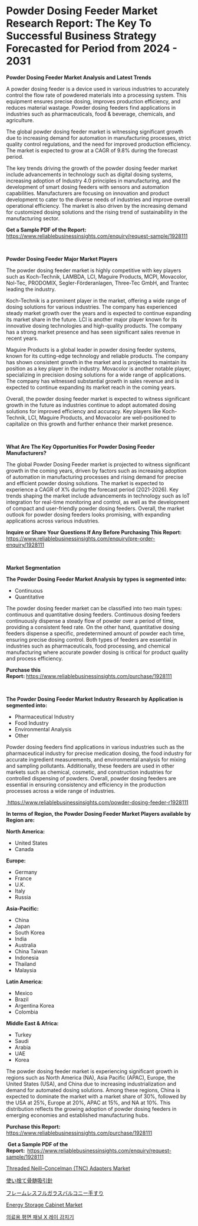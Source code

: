 <p><h1>Powder Dosing Feeder Market Research Report: The Key To Successful Business Strategy Forecasted for Period from 2024 - 2031</h1></p><p><strong>Powder Dosing Feeder Market Analysis and Latest Trends</strong></p>
<p><p>A powder dosing feeder is a device used in various industries to accurately control the flow rate of powdered materials into a processing system. This equipment ensures precise dosing, improves production efficiency, and reduces material wastage. Powder dosing feeders find applications in industries such as pharmaceuticals, food & beverage, chemicals, and agriculture.</p><p>The global powder dosing feeder market is witnessing significant growth due to increasing demand for automation in manufacturing processes, strict quality control regulations, and the need for improved production efficiency. The market is expected to grow at a CAGR of 9.8% during the forecast period.</p><p>The key trends driving the growth of the powder dosing feeder market include advancements in technology such as digital dosing systems, increasing adoption of Industry 4.0 principles in manufacturing, and the development of smart dosing feeders with sensors and automation capabilities. Manufacturers are focusing on innovation and product development to cater to the diverse needs of industries and improve overall operational efficiency. The market is also driven by the increasing demand for customized dosing solutions and the rising trend of sustainability in the manufacturing sector.</p></p>
<p><strong>Get a Sample PDF of the Report:&nbsp;</strong> <a href="https://www.reliablebusinessinsights.com/enquiry/request-sample/1928111">https://www.reliablebusinessinsights.com/enquiry/request-sample/1928111</a></p>
<p>&nbsp;</p>
<p><strong>Powder Dosing Feeder Major Market Players</strong></p>
<p><p>The powder dosing feeder market is highly competitive with key players such as Koch-Technik, LAMBDA, LCI, Maguire Products, MCPI, Movacolor, Nol-Tec, PRODOMIX, Segler-Förderanlagen, Three-Tec GmbH, and Trantec leading the industry. </p><p>Koch-Technik is a prominent player in the market, offering a wide range of dosing solutions for various industries. The company has experienced steady market growth over the years and is expected to continue expanding its market share in the future. LCI is another major player known for its innovative dosing technologies and high-quality products. The company has a strong market presence and has seen significant sales revenue in recent years.</p><p>Maguire Products is a global leader in powder dosing feeder systems, known for its cutting-edge technology and reliable products. The company has shown consistent growth in the market and is projected to maintain its position as a key player in the industry. Movacolor is another notable player, specializing in precision dosing solutions for a wide range of applications. The company has witnessed substantial growth in sales revenue and is expected to continue expanding its market reach in the coming years.</p><p>Overall, the powder dosing feeder market is expected to witness significant growth in the future as industries continue to adopt automated dosing solutions for improved efficiency and accuracy. Key players like Koch-Technik, LCI, Maguire Products, and Movacolor are well-positioned to capitalize on this growth and further enhance their market presence.</p></p>
<p>&nbsp;</p>
<p><strong>What Are The Key Opportunities For Powder Dosing Feeder Manufacturers?</strong></p>
<p><p>The global Powder Dosing Feeder market is projected to witness significant growth in the coming years, driven by factors such as increasing adoption of automation in manufacturing processes and rising demand for precise and efficient powder dosing solutions. The market is expected to experience a CAGR of X% during the forecast period (2021-2026). Key trends shaping the market include advancements in technology such as IoT integration for real-time monitoring and control, as well as the development of compact and user-friendly powder dosing feeders. Overall, the market outlook for powder dosing feeders looks promising, with expanding applications across various industries.</p></p>
<p><strong>Inquire or Share Your Questions If Any Before Purchasing This Report:</strong> <a href="https://www.reliablebusinessinsights.com/enquiry/pre-order-enquiry/1928111">https://www.reliablebusinessinsights.com/enquiry/pre-order-enquiry/1928111</a></p>
<p>&nbsp;</p>
<p><strong>Market Segmentation</strong></p>
<p><strong>The Powder Dosing Feeder Market Analysis by types is segmented into:</strong></p>
<p><ul><li>Continuous</li><li>Quantitative</li></ul></p>
<p><p>The powder dosing feeder market can be classified into two main types: continuous and quantitative dosing feeders. Continuous dosing feeders continuously dispense a steady flow of powder over a period of time, providing a consistent feed rate. On the other hand, quantitative dosing feeders dispense a specific, predetermined amount of powder each time, ensuring precise dosing control. Both types of feeders are essential in industries such as pharmaceuticals, food processing, and chemical manufacturing where accurate powder dosing is critical for product quality and process efficiency.</p></p>
<p><strong>Purchase this Report:&nbsp;</strong><a href="https://www.reliablebusinessinsights.com/purchase/1928111">https://www.reliablebusinessinsights.com/purchase/1928111</a></p>
<p>&nbsp;</p>
<p><strong>The Powder Dosing Feeder Market Industry Research by Application is segmented into:</strong></p>
<p><ul><li>Pharmaceutical Industry</li><li>Food Industry</li><li>Environmental Analysis</li><li>Other</li></ul></p>
<p><p>Powder dosing feeders find applications in various industries such as the pharmaceutical industry for precise medication dosing, the food industry for accurate ingredient measurements, and environmental analysis for mixing and sampling pollutants. Additionally, these feeders are used in other markets such as chemical, cosmetic, and construction industries for controlled dispensing of powders. Overall, powder dosing feeders are essential in ensuring consistency and efficiency in the production processes across a wide range of industries.</p></p>
<p><a href="https://www.reliablebusinessinsights.com/powder-dosing-feeder-r1928111">&nbsp;https://www.reliablebusinessinsights.com/powder-dosing-feeder-r1928111</a></p>
<p><strong>In terms of Region, the Powder Dosing Feeder Market Players available by Region are:</strong></p>
<p>
    <p> <strong> North America: </strong>
        <ul>
            <li>United States</li>
            <li>Canada</li>
        </ul>
        </p> 
    <p> <strong> Europe: </strong>
        <ul>
            <li>Germany</li>
            <li>France</li>
            <li>U.K.</li>
            <li>Italy</li>
            <li>Russia</li>
        </ul>
        </p> 
    <p> <strong> Asia-Pacific: </strong>
        <ul>
            <li>China</li>
            <li>Japan</li>
            <li>South Korea</li>
            <li>India</li>
            <li>Australia</li>
            <li>China Taiwan</li>
            <li>Indonesia</li>
            <li>Thailand</li>
            <li>Malaysia</li>
        </ul>
        </p> 
    <p> <strong> Latin America: </strong>
        <ul>
            <li>Mexico</li>
            <li>Brazil</li>
            <li>Argentina Korea</li>
            <li>Colombia</li>
        </ul>
        </p> 
    <p> <strong> Middle East & Africa: </strong>
        <ul>
            <li>Turkey</li>
            <li>Saudi</li>
            <li>Arabia</li>
            <li>UAE</li>
            <li>Korea</li>
        </ul>
    </p>
    </p>
<p><p>The powder dosing feeder market is experiencing significant growth in regions such as North America (NA), Asia Pacific (APAC), Europe, the United States (USA), and China due to increasing industrialization and demand for automated dosing solutions. Among these regions, China is expected to dominate the market with a market share of 30%, followed by the USA at 25%, Europe at 20%, APAC at 15%, and NA at 10%. This distribution reflects the growing adoption of powder dosing feeders in emerging economies and established manufacturing hubs.</p></p>
<p><strong>Purchase this Report: </strong><a href="https://www.reliablebusinessinsights.com/purchase/1928111">https://www.reliablebusinessinsights.com/purchase/1928111</a></p>
<p>&nbsp;<strong>Get a Sample PDF of the Report:&nbsp;&nbsp;</strong><a href="https://www.reliablebusinessinsights.com/enquiry/request-sample/1928111">https://www.reliablebusinessinsights.com/enquiry/request-sample/1928111</a></p>
<p><strong></strong></p>
<p><p><a href="https://github.com/cheribeninsig/Market-Research-Report-List-1/blob/main/threaded-neillconcelman-tnc-adapters-market.md">Threaded Neill–Concelman (TNC) Adapters Market</a></p><p><a href="https://github.com/moulafa/Market-Research-Report-List-2/blob/main/2056155116721.md">使い捨て骨髄吸引針</a></p><p><a href="https://github.com/SantosDicki04/Market-Research-Report-List-2/blob/main/9294902116722.md">フレームレスフルガラスバルコニー手すり</a></p><p><a href="https://github.com/AdrianaPaucek2023/Market-Research-Report-List-1/blob/main/energy-storage-cabinet-market.md">Energy Storage Cabinet​ Market</a></p><p><a href="https://github.com/sougarounis/Market-Research-Report-List-4/blob/main/6344484125461.md">의료용 평면 패널 X 레이 감지기</a></p></p>